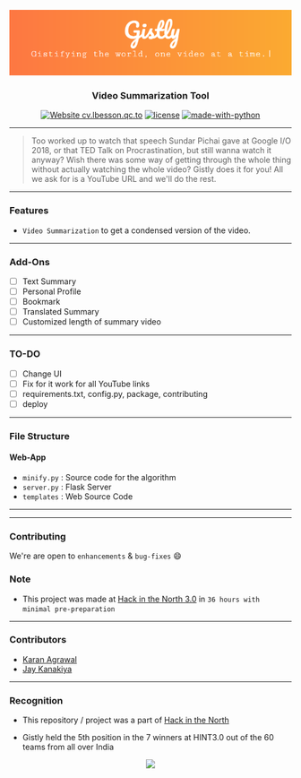 <p align="center">
  <a href="" rel="noopener">
 <img src="./assets/gistly.PNG"></a>
</p>

<h3 align="center">Video Summarization Tool</h3>

<div align="center">

[![Website cv.lbesson.qc.to](https://img.shields.io/website-up-down-green-red/http/cv.lbesson.qc.to.svg)](http://karanagrawal.me/Gistly)
[![license](https://img.shields.io/github/license/nhnent/tui.editor.svg)](https://github.com/karan28598/Gistly/blob/master/LICENSE)
[![made-with-python](https://img.shields.io/badge/Made%20with-Python-1f425f.svg)](https://www.python.org/)

</div>

------------------------------------------

>Too worked up to watch that speech Sundar Pichai gave at Google I/O 2018, or that TED Talk on Procrastination, but still wanna watch it anyway? Wish there was some way of getting through the whole thing without actually watching the whole video? Gistly does it for you! All we ask for is a YouTube URL and we'll do the rest.

------------------------------------------
### Features

- `Video Summarization` to get a condensed version of the video.
<!-- - `Bookmark` an article
- `Summarize` an source article or a url
- Browse across ~ 255 preffered source listed [here](./App/sources.csv)
- Featured Article as per all user reaction ( Also an Add-Ons )
- `Night-Mode` for better readiblity
- Subscribe to your favorite source using `chatbot` and read it on your own comfort from the `web-app` -->

<!-- <div align="center">

<h3 > Gistly as a Web-App  </h3>
<br>
<p align="center">
<img src ="./assets/gistly-web.gif" width = 500px>
</p>

<h3><a href="https://www.facebook.com/">  Gistly On Messenger   </a></h3>
<br>
<img src="./assets/demo.gif" width=245px>
<img src="./assets/show-summary.gif" width=245px>

</div> -->

------------------------------------------

### Add-Ons

- [ ] Text Summary
- [ ] Personal Profile
- [ ] Bookmark
- [ ] Translated Summary
- [ ] Customized length of summary video

------------------------------------------

### TO-DO 

- [ ] Change UI
- [ ] Fix for it work for all YouTube links
- [ ] requirements.txt, config.py, package, contributing
- [ ] deploy

------------------------------------------
### File Structure


#### Web-App

- `minify.py` : Source code for the algorithm
- `server.py` : Flask Server
- `templates` : Web Source Code

------------------------------------------
<!-- ### Installation

* Install dependencies
```sh
        $ pip3 install -r requirements.txt
``` -->

------------------------------------------
### Contributing

 We're are open to `enhancements` & `bug-fixes` :smile: 
 <!-- Also do have a look [here](./CONTRIBUTING.md) -->

### Note

- This project was made at [Hack in the North 3.0](https://www.hackinthenorth.com/) in `36 hours with minimal pre-preparation`

------------------------------------------
### Contributors

- [Karan Agrawal](https://github.com/karan28598)
- [Jay Kanakiya](https://github.com/JayKanakiya)

------------------------------------------
### Recognition

- This repository / project was a part of [Hack in the North](https://github.com/HackInTheNorth)

- Gistly held the 5th position in the 7 winners at HINT3.0 out of the 60 teams from all over India

<div align="center">
<img src="./assets/winners.PNG">
</div>

